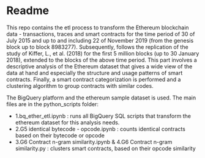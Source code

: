 # Readme

This repo contains the etl process to transform the Ethereum blockchain data - transactions, traces and smart contracts for the time period of 30 of July 2015 and up to and including 22 of November 2019 (from the genesis block up to block 8983277). Subsequently, follows the replication of the study of Kiffer, L., et al. (2018) for the first 5 million blocks (up to 30 January 2018), extended to the blocks of the above time period. This part involves a descriptive analysis of the Ethereum dataset that gives a wide view of the data at hand and especially the structure and usage patterns of smart contracts. Finally, a smart contract categorization is performed and a clustering algorithm to group contracts with similar codes.

The BigQuery platform and the ethereum sample dataset is used. The main files are in the python_scripts folder:

- 1.bq_ether_etl.ipynb : runs all BigQuery SQL scripts that transform the ethereum dataset for this analysis needs.
- 2.G5 identical bytecode - opcode.ipynb : counts identical contracts based on their bytecode or opcode
- 3.G6 Contract n-gram similarity.ipynb & 4.G6 Contract n-gram similarity.py : clusters smart contracts, based on their opcode similarity